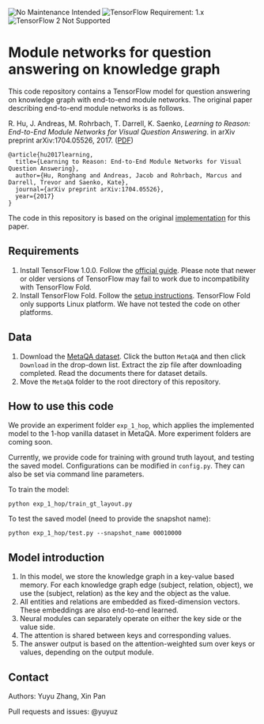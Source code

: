 ![No Maintenance Intended](https://img.shields.io/badge/No%20Maintenance%20Intended-%E2%9C%95-red.svg)
![TensorFlow Requirement: 1.x](https://img.shields.io/badge/TensorFlow%20Requirement-1.x-brightgreen)
![TensorFlow 2 Not Supported](https://img.shields.io/badge/TensorFlow%202%20Not%20Supported-%E2%9C%95-red.svg)

# Module networks for question answering on knowledge graph

This code repository contains a TensorFlow model for question answering on
knowledge graph with end-to-end module networks. The original paper describing
end-to-end module networks is as follows.

R. Hu, J. Andreas, M. Rohrbach, T. Darrell, K. Saenko, *Learning to Reason:
End-to-End Module Networks for Visual Question Answering*. in arXiv preprint
arXiv:1704.05526, 2017. ([PDF](https://arxiv.org/pdf/1704.05526.pdf))

```
@article{hu2017learning,
  title={Learning to Reason: End-to-End Module Networks for Visual Question Answering},
  author={Hu, Ronghang and Andreas, Jacob and Rohrbach, Marcus and Darrell, Trevor and Saenko, Kate},
  journal={arXiv preprint arXiv:1704.05526},
  year={2017}
}
```

The code in this repository is based on the original
[implementation](https://github.com/ronghanghu/n2nmn) for this paper.

## Requirements

1.  Install TensorFlow 1.0.0. Follow the [official
    guide](https://www.tensorflow.org/install/). Please note that newer or older
    versions of TensorFlow may fail to work due to incompatibility with
    TensorFlow Fold.
2.  Install TensorFlow Fold. Follow the
    [setup instructions](https://github.com/tensorflow/fold/blob/master/tensorflow_fold/g3doc/setup.md).
    TensorFlow Fold only supports Linux platform. We have not tested
    the code on other platforms.

## Data

1.  Download the [MetaQA dataset](https://goo.gl/f3AmcY). Click the button
    `MetaQA` and then click `Download` in the drop-down list. Extract the zip
    file after downloading completed. Read the documents there for dataset
    details.
2.  Move the `MetaQA` folder to the root directory of this repository.

## How to use this code

We provide an experiment folder `exp_1_hop`, which applies the implemented model
to the 1-hop vanilla dataset in MetaQA. More experiment folders are coming soon.

Currently, we provide code for training with ground truth layout, and testing
the saved model. Configurations can be modified in `config.py`. They can also be
set via command line parameters.

To train the model:

```
python exp_1_hop/train_gt_layout.py
```

To test the saved model (need to provide the snapshot name):

```
python exp_1_hop/test.py --snapshot_name 00010000
```

## Model introduction

1.  In this model, we store the knowledge graph in a key-value based memory. For
    each knowledge graph edge (subject, relation, object), we use the (subject,
    relation) as the key and the object as the value.
2.  All entities and relations are embedded as fixed-dimension vectors. These
    embeddings are also end-to-end learned.
3.  Neural modules can separately operate on either the key side or the value
    side.
4.  The attention is shared between keys and corresponding values.
5.  The answer output is based on the attention-weighted sum over keys or
    values, depending on the output module.

## Contact
Authors: Yuyu Zhang, Xin Pan

Pull requests and issues: @yuyuz
